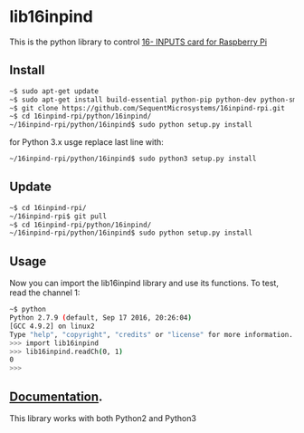 # lib16inpind

This is the python library to control [16- INPUTS card for Raspberry Pi](https://sequentmicrosystems.com/collections/all-io-cards/products/16-universal-inputs-3-240vac-dc-br-8-layer-stackable-card-br-for-raspberry-pi)

## Install

```bash
~$ sudo apt-get update
~$ sudo apt-get install build-essential python-pip python-dev python-smbus git
~$ git clone https://github.com/SequentMicrosystems/16inpind-rpi.git
~$ cd 16inpind-rpi/python/16inpind/
~/16inpind-rpi/python/16inpind$ sudo python setup.py install
```

for Python 3.x usge replace last line with:
```bash
~/16inpind-rpi/python/16inpind$ sudo python3 setup.py install
```

## Update

```bash
~$ cd 16inpind-rpi/
~/16inpind-rpi$ git pull
~$ cd 16inpind-rpi/python/16inpind/
~/16inpind-rpi/python/16inpind$ sudo python setup.py install
```

## Usage 

Now you can import the lib16inpind library and use its functions. To test, read the channel 1:

```bash
~$ python
Python 2.7.9 (default, Sep 17 2016, 20:26:04)
[GCC 4.9.2] on linux2
Type "help", "copyright", "credits" or "license" for more information.
>>> import lib16inpind
>>> lib16inpind.readCh(0, 1)
0
>>>
```
## [Documentation](https://github.com/SequentMicrosystems/16inpind-rpi/blob/master/python/16inpind/README.md). 

This library works with both Python2 and Python3
